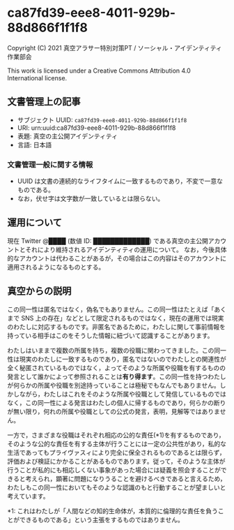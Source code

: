 # ca87fd39-eee8-4011-929b-88d866f1f1f8

Copyright (C) 2021 真空アラサー特別対策PT / ソーシャル・アイデンティティ作業部会

This work is licensed under a Creative Commons Attribution 4.0 International license.

## 文書管理上の記事
* サブジェクト UUID: `ca87fd39-eee8-4011-929b-88d866f1f1f8`
* URI: urn:uuid:ca87fd39-eee8-4011-929b-88d866f1f1f8
* 表題: 真空の主公開アイデンティティ
* 言語: 日本語

### 文書管理一般に関する情報
* UUID は文書の連続的なライフタイムに一致するものであり，不変で一意なものである。
* なお，伏せ字は文字数が一致しているとは限らない。

## 運用について
現在 Twitter @████ (数値 ID: █████████████) である真空の主公開アカウントとそれにより維持されるアイデンティティの運用について。
なお，今後具体的なアカウントは代わることがあるが，その場合はこの内容はそのアカウントに適用されるようになるものとする。

## 真空からの説明
この同一性は匿名ではなく，偽名でもありません。この同一性はたとえば「あくまで SNS 上の存在」などとして限定されるものではなく，現在の運用では現実のわたしに対応するものです。非匿名であるために，わたしに関して事前情報を持っている相手はこのをそうした情報に紐づいて認識することがあります。

わたしはいままで複数の所属を持ち，複数の役職に関わってきました。この同一性は現実のわたしに一致するものであり，匿名ではないのでわたしとの関連性が全く秘匿されているものではなく，よってそのような所属や役職を有するものの発言として誰かによって参照されることは**有り得ます**。この同一性を持つわたしが何らかの所属や役職を別途持っていることは極秘でもなんでもありません。しかしながら，わたしはこれをそのような所属や役職として発信しているものではなく，この同一性による発言はわたしの個人に帰するものであり，何らかの断りが無い限り，何れの所属や役職としての公式の発言，表明，見解等ではありません。

一方で，さまざまな役職はそれぞれ相応の公的な責任(\*1)を有するものであり，そのような公的な責任を有する主体が行うことには一定の公共性があり，私的な生活であってもプライヴァスィにより完全に保全されるものであるとは限らず，評価および検証にかかることがあるものであります。従って，そのような主体が行うことが私的にも相応しくない事象があった場合には疑義を照会することができると考えられ，顕著に問題になりうることを避けるべきであると言えるため，わたしもこの同一性においてもそのような認識のもと行動することが望ましいと考えています。

\*1: これはわたしが「人間などの知的生命体が，本質的に倫理的な責任を負うことができるものである」という主張をするものではありません。


